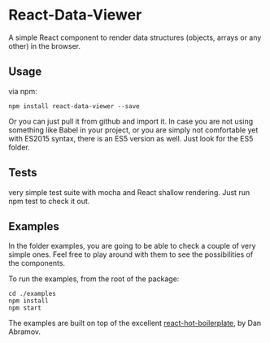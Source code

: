 # React-Data-Viewer

A simple React component to render data structures (objects, arrays or any other) in the browser.

## Usage

via npm:

```
npm install react-data-viewer --save
```
Or you can just pull it from github and import it.
In case you are not using something like Babel in your project, or you are simply not comfortable
yet with ES2015 syntax, there is an ES5 version as well. Just look for the ES5 folder.

## Tests
very simple test suite with mocha and React shallow rendering. Just run npm test to check it out.

## Examples

In the folder examples, you are going to be able to check a couple of very simple ones. Feel free
to play around with them to see the possibilities of the components.

To run the examples, from the root of the package:

```
cd ./examples
npm install
npm start
```

The examples are built on top of the excellent [react-hot-boilerplate](https://github.com/gaearon/react-hot-boilerplate), by Dan Abramov. 

